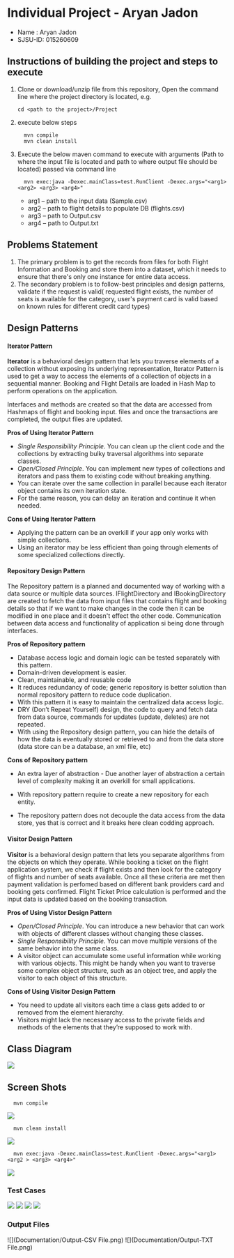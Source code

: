 # Individual Project - Aryan Jadon

- Name : Aryan Jadon
- SJSU-ID: 015260609

## Instructions of building the project and steps to execute

1. Clone or download/unzip file from this repository, Open the command line where the project directory is located, e.g.
   ```
   cd <path to the project>/Project
   ```
2. execute below steps
   ```
     mvn compile
     mvn clean install
   ```
3. Execute the below maven command to execute with arguments (Path to where the input file is located and path to where output file should be located) passed via command line
   ```
     mvn exec:java -Dexec.mainClass=test.RunClient -Dexec.args="<arg1> <arg2> <arg3> <arg4>"
   ```

    * arg1 – path to the input data (Sample.csv)
    * arg2 – path to flight details to populate DB (flights.csv)
    * arg3 – path to Output.csv
    * arg4 – path to Output.txt



## Problems Statement
1.  The primary problem is to get the records from files for both Flight Information and Booking and store them into a dataset, which it needs to ensure that there's only one instance for entire data access.
2.  The secondary problem is to follow-best principles and design patterns, validate if the request is valid( requested flight exists, the number of seats is available for the category, user's payment card is valid based on known rules for different credit card types)


## Design Patterns

#### Iterator Pattern

**Iterator** is a behavioral design pattern that lets you traverse elements of a collection without exposing its underlying representation, Iterator Pattern is used to get a way to access the elements of a collection of objects in a sequential manner. Booking and Flight Details are loaded in Hash Map to perform operations on the application.

Interfaces and methods are created so that the data are accessed from Hashmaps of flight and booking input. files and once the transactions are completed, the output files are updated.

**Pros of Using Iterator Pattern**

- *Single Responsibility Principle*. You can clean up the client code and the collections by extracting bulky traversal algorithms into separate classes.
- *Open/Closed Principle*. You can implement new types of collections and iterators and pass them to existing code without breaking anything.
- You can iterate over the same collection in parallel because each iterator object contains its own iteration state.
- For the same reason, you can delay an iteration and continue it when needed.

**Cons of Using Iterator Pattern**

- Applying the pattern can be an overkill if your app only works with simple collections.
- Using an iterator may be less efficient than going through elements of some specialized collections directly.



#### Repository Design Pattern

The Repository pattern is a planned and documented way of working with a data source or multiple data sources. IFlightDirectory and IBookingDirectory are created to fetch the data from input files that contains flight and booking details so that if we want to make changes in the code then it can be modified in one place and it doesn't effect the other code. Communication between data access and functionality of application si being done through interfaces.

**Pros of Repository pattern**

- Database access logic and domain logic can be tested separately with this pattern.
- Domain-driven development is easier.
- Clean, maintainable, and reusable code
- It reduces redundancy of code; generic repository is better solution than normal repository pattern to reduce code duplication.
- With this pattern it is easy to maintain the centralized data access logic.
- DRY (Don’t Repeat Yourself) design, the code to query and fetch data from data source, commands for updates (update, deletes) are not repeated.
- With using the Repository design pattern, you can hide the details of how the data is eventually stored or retrieved to and from the data store (data store can be a database, an xml file, etc)

**Cons of** **Repository pattern**

- An extra layer of abstraction - Due another layer of abstraction a certain level of complexity making it an overkill for small applications.

- With repository pattern require to create a new repository for each entity.

- The repository pattern does not decouple the data access from the data store, yes that is correct and it breaks here clean codding approach.



#### Visitor Design Pattern

**Visitor** is a behavioral design pattern that lets you separate algorithms from the objects on which they operate. While booking a ticket on the flight application system, we check if flight exists and then look for the category of flights and number of seats available. Once all these criteria are met then payment validation is perfomed based on different bank providers card and booking gets confirmed. Flight Ticket Price calculation is performed and the input data is updated based on the booking transaction.

**Pros of Using Vistor Design Pattern**

- *Open/Closed Principle*. You can introduce a new behavior that can work with objects of different classes without changing these classes.
-  *Single Responsibility Principle*. You can move multiple versions of the same behavior into the same class.
-  A visitor object can accumulate some useful information while working with various objects. This might be handy when you want to traverse some complex object structure, such as an object tree, and apply the visitor to each object of this structure.

**Cons of Using Visitor Design Pattern**

-  You need to update all visitors each time a class gets added to or removed from the element hierarchy.
-  Visitors might lack the necessary access to the private fields and methods of the elements that they’re supposed to work with.

## Class Diagram
![](Class-Diagram-Aryan-Jadon.png)

## Screen Shots
   ```
     mvn compile
   ```
![](Documentation/mvn-compile.png)

   ```
     mvn clean install
   ```
![](Documentation/mnv-clean-install.png)
   ```
     mvn exec:java -Dexec.mainClass=test.RunClient -Dexec.args="<arg1> <arg2 > <arg3> <arg4>"
   ```
![](Documentation/After-Execution.png)

### Test Cases
![](Documentation/Test-Cases-1.png)
![](Documentation/Test-Cases-2.png)
![](Documentation/Test-Cases-3.png)
![](Documentation/Test-Cases-4.png)

### Output Files
![](Documentation/Output-CSV File.png)
![](Documentation/Output-TXT File.png)
